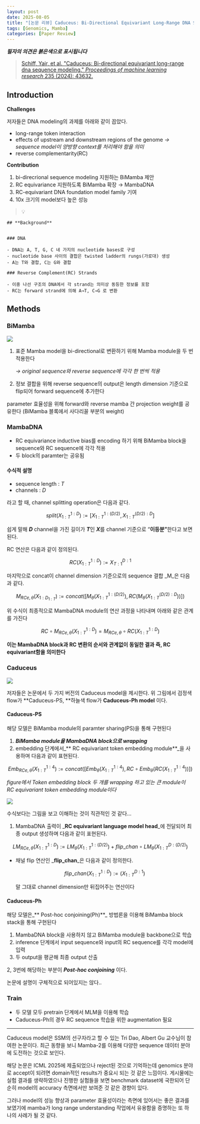 ```yaml
---
layout: post
date: 2025-08-05
title: "[논문 리뷰] Caduceus: Bi-Directional Equivariant Long-Range DNA Sequence Modeling"
tags: [Genomics, Mamba]
categories: [Paper Review]
---
```


<span class="notion-red">_**필자의 의견은 붉은색으로 표시됩니다**_</span>


> [Schiff, Yair, et al. "Caduceus: Bi-directional equivariant long-range dna sequence modeling." ](https://pmc.ncbi.nlm.nih.gov/articles/PMC12189541/)[_Proceedings of machine learning research_](https://pmc.ncbi.nlm.nih.gov/articles/PMC12189541/)[ 235 (2024): 43632.](https://pmc.ncbi.nlm.nih.gov/articles/PMC12189541/)



## Introduction


**Challenges**


저자들은 DNA modeling의 과제를 아래와 같이 꼽았다.

- long-range token interaction
- effects of upstream and downstream regions of the genome 
_→ sequence model이 양방향 context를 처리해야 함을 의미_
- reverse complementarity(RC)

**Contribution**

1. bi-direcrional sequence modeling 지원하는 BiMamba 제안
1. RC equivariance 지원하도록 BiMamba 확장 → MambaDNA
1. RC-equivariant DNA foundation model family 기여
1. 10x 크기의 model보다 높은 성능

> 💡 


	## **Background**


	### DNA

	- DNA는 A, T, G, C 네 가지의 nucleotide bases로 구성
	- nucleotide base 사이의 결합은 twisted ladder의 rungs(가로대) 생성
	- A는 T와 결합, C는 G와 결합

	### Reverse Complement(RC) Strands

	- 이중 나선 구조의 DNA에서 각 strand는 의미상 동등한 정보를 포함
	- RC는 forward strand에 의해 A→T, C→G 로 변환


## Methods



### BiMamba


![](https://prod-files-secure.s3.us-west-2.amazonaws.com/542b861c-36a8-4051-84e5-8804b6728dba/2c247d59-7815-4980-99f0-8f0d21f445a7/image.png?X-Amz-Algorithm=AWS4-HMAC-SHA256&X-Amz-Content-Sha256=UNSIGNED-PAYLOAD&X-Amz-Credential=ASIAZI2LB466XABQAWO6%2F20251013%2Fus-west-2%2Fs3%2Faws4_request&X-Amz-Date=20251013T190047Z&X-Amz-Expires=3600&X-Amz-Security-Token=IQoJb3JpZ2luX2VjEKP%2F%2F%2F%2F%2F%2F%2F%2F%2F%2FwEaCXVzLXdlc3QtMiJGMEQCIGUZIVVY5LbQCc8eSusqc5WVoQBuOQJaj8fuNUQip2aWAiBQqe0yeKq4aONyr0NlZWolQMDqrNZuivR2lTpaMxrDRyr%2FAwhMEAAaDDYzNzQyMzE4MzgwNSIMADxhwpbUrqtnXw0UKtwDIWhNU07%2FPzjWUM0K1mXmF6iOrx%2BiQb7%2F1dlobL8f%2Bv6J4F8Ugd50cOVf3k%2FES%2FBxAs38tavnqU1JCcBN9mNtB1tbm0eERYTgqQPqgF7fRseppw7LJaL0SLnOK9WuAXIY3yatFzUqXPoWDsiCICItJ0FVzM2lvr4TOZgx3hltGcWP19z5QH%2Fi21LpQcPBL87hR%2B4z703GilAeOSTVwrGWTSedE6M9as5A%2BQXoEm02SuDfUteC8BcR9186dPVRq82YHF03q0yHgVNPsxh0RGNMCyr%2FgLtY%2F9depsv%2Bx%2Bo9XAi555DMZAVrKI0Jii4DR0spOCNo3213Pbrn%2FVV%2FAYykQX%2Fpnkd5xwvzkWbSZIf%2B3Ro3xeLmsTXEG09uXHl41LqiAh8Bz64jfR%2FamkArczWnRwhoMzbxNon5IhbhhLcAEA81vWmQzXJ9XmvhzYhBTPaMzIV2xU1%2B7hWsHtIIqu69JpjSVq7NS6oqfaBSlJ21fCWgEeDqemQJYHq54upGLRY7qHodNMF%2BCRqll6n7onija6ssNqNb3e6b59G9Xc0JbzqwtMWbRcoRa3w4oFfIhhKxA%2BXlSS259Cb%2FHyy4FzcTkYweqbo5RTSbzC7FOsf1cqrPQS3%2F%2B3CHs7exOcEwu5C1xwY6pgHBej7e%2F3g3YudxZnXkngod1d7%2BAo2KeNJbFUGu22XajOYBsE%2BsQMwOlg282N3OaVwU2mKnE90UzYtqCSHE1JU%2BB%2FgIGvX45484teExYA4UxhCl5auJQa%2BFr3zfLxG5YKHIotA%2Fuuz6q48USJD4Eyx0kynvFyqLvcB40yzFfXH7AUGxflijmtiJfu75EatZbc5uFuP6Fnvz6vdRMXU0lFphjBslp6YN&X-Amz-Signature=48d2a09c931516009463a007964db978f15b6310f17ac866fd34aec7a12d9f06&X-Amz-SignedHeaders=host&x-amz-checksum-mode=ENABLED&x-id=GetObject)

1. 표준 Mamba model을 bi-directional로 변환하기 위해 Mamba module을 두 번 적용한다

	_→ original sequence와 reverse sequence에 각각 한 번씩 적용_

1. 정보 결합을 위해 reverse sequence의 output은 length dimension 기준으로 flip되어 forward sequence에 추가한다

parameter 효율성을 위해 forward와 reverse mamba 간 projection weight를 공유한다 (BiMamba 블록에서 사다리꼴 부분의 weight)



### MambaDNA

- RC equivariance inductive bias를 encoding 하기 위해 BiMamba block을 sequence와 RC sequence에 각각 적용
- 두 block의 paramter는 공유됨


#### 수식적 설명

- sequence length : _T_
- channels : _D_

라고 할 때,  channel splitting operation은 다음과 같다.


$$
split(X^{1:D}_{1:T}):=[X^{1:(D/2)}_{1:T},X^{(D/2):D}_{1:T}]
$$


<span class="notion-red">쉽게 말해 </span><span class="notion-red">_**D**_</span><span class="notion-red"> channel을 가진 길이가 </span><span class="notion-red">_**T**_</span><span class="notion-red">인 </span><span class="notion-red">_**X**_</span><span class="notion-red">를 channel 기준으로 “</span><span class="notion-red">**이등분”**</span><span class="notion-red">한다고 보면 된다.</span>


RC 연산은 다음과 같이 정의된다.


$$
RC(X^{1:D}_{1:T}):=X^{D:1}_{T:1}
$$


마지막으로 concat이 channel dimension 기준으로의 sequence 결합 _M_은 다음과 같다.


$$
M_{RCe,\theta}(X_{1:D_{1:T}}):=concat([M_{\theta}(X^{1:(D/2)}_{1:T}),RC(M_{\theta}(X^{(D/2):D}_{1:T}))])
$$


위 수식이 최종적으로 MambaDNA module의 연산 과정을 나타내며 아래와 같은 관계를 가진다


$$
RC\circ M_{RCe,\theta}(X^{1:D}_{1:T}) = M_{RCe,\theta} \circ RC(X^{1:D}_{1:T})
$$


**이는 MambaDNA block과 RC 변환의 순서와 관계없이 동일한 결과 즉, RC equivariant함을 의미한다**



### Caduceus


![](https://prod-files-secure.s3.us-west-2.amazonaws.com/542b861c-36a8-4051-84e5-8804b6728dba/f94a60d7-8145-473b-aef9-7c68d3ec604a/image.png?X-Amz-Algorithm=AWS4-HMAC-SHA256&X-Amz-Content-Sha256=UNSIGNED-PAYLOAD&X-Amz-Credential=ASIAZI2LB466XABQAWO6%2F20251013%2Fus-west-2%2Fs3%2Faws4_request&X-Amz-Date=20251013T190048Z&X-Amz-Expires=3600&X-Amz-Security-Token=IQoJb3JpZ2luX2VjEKP%2F%2F%2F%2F%2F%2F%2F%2F%2F%2FwEaCXVzLXdlc3QtMiJGMEQCIGUZIVVY5LbQCc8eSusqc5WVoQBuOQJaj8fuNUQip2aWAiBQqe0yeKq4aONyr0NlZWolQMDqrNZuivR2lTpaMxrDRyr%2FAwhMEAAaDDYzNzQyMzE4MzgwNSIMADxhwpbUrqtnXw0UKtwDIWhNU07%2FPzjWUM0K1mXmF6iOrx%2BiQb7%2F1dlobL8f%2Bv6J4F8Ugd50cOVf3k%2FES%2FBxAs38tavnqU1JCcBN9mNtB1tbm0eERYTgqQPqgF7fRseppw7LJaL0SLnOK9WuAXIY3yatFzUqXPoWDsiCICItJ0FVzM2lvr4TOZgx3hltGcWP19z5QH%2Fi21LpQcPBL87hR%2B4z703GilAeOSTVwrGWTSedE6M9as5A%2BQXoEm02SuDfUteC8BcR9186dPVRq82YHF03q0yHgVNPsxh0RGNMCyr%2FgLtY%2F9depsv%2Bx%2Bo9XAi555DMZAVrKI0Jii4DR0spOCNo3213Pbrn%2FVV%2FAYykQX%2Fpnkd5xwvzkWbSZIf%2B3Ro3xeLmsTXEG09uXHl41LqiAh8Bz64jfR%2FamkArczWnRwhoMzbxNon5IhbhhLcAEA81vWmQzXJ9XmvhzYhBTPaMzIV2xU1%2B7hWsHtIIqu69JpjSVq7NS6oqfaBSlJ21fCWgEeDqemQJYHq54upGLRY7qHodNMF%2BCRqll6n7onija6ssNqNb3e6b59G9Xc0JbzqwtMWbRcoRa3w4oFfIhhKxA%2BXlSS259Cb%2FHyy4FzcTkYweqbo5RTSbzC7FOsf1cqrPQS3%2F%2B3CHs7exOcEwu5C1xwY6pgHBej7e%2F3g3YudxZnXkngod1d7%2BAo2KeNJbFUGu22XajOYBsE%2BsQMwOlg282N3OaVwU2mKnE90UzYtqCSHE1JU%2BB%2FgIGvX45484teExYA4UxhCl5auJQa%2BFr3zfLxG5YKHIotA%2Fuuz6q48USJD4Eyx0kynvFyqLvcB40yzFfXH7AUGxflijmtiJfu75EatZbc5uFuP6Fnvz6vdRMXU0lFphjBslp6YN&X-Amz-Signature=c0dae077597d473bf0f0b650e5d76277ea8d0de0f99a19623e77dfdc1792f784&X-Amz-SignedHeaders=host&x-amz-checksum-mode=ENABLED&x-id=GetObject)


저자들은 논문에서 두 가지 버전의 Caduceus model을 제시한다. 위 그림에서 검정색 flow가 **Caduceus-PS, **하늘색 flow가 **Caduceus-Ph model** 이다.



#### Caduceus-PS


해당 모델은 BiMamba module의 paramter sharing(PS)을 통해 구현된다

1. _**BiMamba module을 MambaDNA block으로 wrapping**_
1. embedding 단계에서_** RC equivariant token embedding module**_을 사용하며 다음과 같이 표현된다.

$$
Emb_{RCe,\theta}(X^{1:4}_{1:T}):=concat([Emb_{\theta}(X^{1:4}_{1:T}),RC \circ Emb_{\theta}(RC(X^{1:4}_{1:T}))])
$$


_figure에서 Token embedding block 두 개를 wrapping 하고 있는 큰 module이 RC equivariant token embedding module이다_


![](https://prod-files-secure.s3.us-west-2.amazonaws.com/542b861c-36a8-4051-84e5-8804b6728dba/b175e4da-71eb-4e91-8c23-a06dabe673c9/image.png?X-Amz-Algorithm=AWS4-HMAC-SHA256&X-Amz-Content-Sha256=UNSIGNED-PAYLOAD&X-Amz-Credential=ASIAZI2LB466XABQAWO6%2F20251013%2Fus-west-2%2Fs3%2Faws4_request&X-Amz-Date=20251013T190048Z&X-Amz-Expires=3600&X-Amz-Security-Token=IQoJb3JpZ2luX2VjEKP%2F%2F%2F%2F%2F%2F%2F%2F%2F%2FwEaCXVzLXdlc3QtMiJGMEQCIGUZIVVY5LbQCc8eSusqc5WVoQBuOQJaj8fuNUQip2aWAiBQqe0yeKq4aONyr0NlZWolQMDqrNZuivR2lTpaMxrDRyr%2FAwhMEAAaDDYzNzQyMzE4MzgwNSIMADxhwpbUrqtnXw0UKtwDIWhNU07%2FPzjWUM0K1mXmF6iOrx%2BiQb7%2F1dlobL8f%2Bv6J4F8Ugd50cOVf3k%2FES%2FBxAs38tavnqU1JCcBN9mNtB1tbm0eERYTgqQPqgF7fRseppw7LJaL0SLnOK9WuAXIY3yatFzUqXPoWDsiCICItJ0FVzM2lvr4TOZgx3hltGcWP19z5QH%2Fi21LpQcPBL87hR%2B4z703GilAeOSTVwrGWTSedE6M9as5A%2BQXoEm02SuDfUteC8BcR9186dPVRq82YHF03q0yHgVNPsxh0RGNMCyr%2FgLtY%2F9depsv%2Bx%2Bo9XAi555DMZAVrKI0Jii4DR0spOCNo3213Pbrn%2FVV%2FAYykQX%2Fpnkd5xwvzkWbSZIf%2B3Ro3xeLmsTXEG09uXHl41LqiAh8Bz64jfR%2FamkArczWnRwhoMzbxNon5IhbhhLcAEA81vWmQzXJ9XmvhzYhBTPaMzIV2xU1%2B7hWsHtIIqu69JpjSVq7NS6oqfaBSlJ21fCWgEeDqemQJYHq54upGLRY7qHodNMF%2BCRqll6n7onija6ssNqNb3e6b59G9Xc0JbzqwtMWbRcoRa3w4oFfIhhKxA%2BXlSS259Cb%2FHyy4FzcTkYweqbo5RTSbzC7FOsf1cqrPQS3%2F%2B3CHs7exOcEwu5C1xwY6pgHBej7e%2F3g3YudxZnXkngod1d7%2BAo2KeNJbFUGu22XajOYBsE%2BsQMwOlg282N3OaVwU2mKnE90UzYtqCSHE1JU%2BB%2FgIGvX45484teExYA4UxhCl5auJQa%2BFr3zfLxG5YKHIotA%2Fuuz6q48USJD4Eyx0kynvFyqLvcB40yzFfXH7AUGxflijmtiJfu75EatZbc5uFuP6Fnvz6vdRMXU0lFphjBslp6YN&X-Amz-Signature=b69ceb88b54137495e3dca128ca9a56ec75d6625b7d2d04a39e1659dba296798&X-Amz-SignedHeaders=host&x-amz-checksum-mode=ENABLED&x-id=GetObject)


<span class="notion-red">수식보다는 그림을 보고 이해하는 것이 직관적인 것 같다…</span>

1. MambaDNA 출력이 _**RC equivariant language model head**_에 전달되어 최종 output 생성하며 다음과 같이 표현된다.

$$
LM_{RCe,\theta}(X^{1:D}_{1:T}):= LM_{\theta}(X^{1:(D/2)}_{1:T})+flip\_chan\circ LM_{\theta}(X^{D:(D/2)}_{1:T})
$$

- 채널 flip 연산인 _**flip\_chan**_은 다음과 같이 정의한다.

	$$
	flip\_chan(X^{1:D}_{1:T}):=(X^{D:1}_{1:T})
	$$


	말 그대로 channel dimension만 뒤집어주는 연산이다



#### Caduceus-Ph


해당 모델은_** Post-hoc conjoining(Ph)**_ 방법론을 이용해 BiMamba block stack을 통해 구현된다

1. MambaDNA block을 사용하지 않고 BiMamba module을 backbone으로 학습
1. inference 단계에서 input sequence와 input의 RC sequence를 각각 model에 입력
1. 두 output을 평균해 최종 output 산출

2, 3번에 해당하는 부분이 _**Post-hoc conjoining**_ 이다.


<span class="notion-red">논문에 설명이 구체적으로 되어있지는 않다..</span>



### Train

- 두 모델 모두 pretrain 단계에서 MLM을 이용해 학습
- Caduceus-Ph의 경우 RC sequence 학습을 위한 augmentation 필요

---


<span class="notion-red">Caduceus model은 SSM의 선구자라고 할 수 있는 Tri Dao, Albert Gu 교수님이 참여한 논문이다. 최근 동향을 보니 Mamba-2를 이용해 다양한 sequence 데이터 분야에 도전하는 것으로 보인다.</span>


<span class="notion-red">해당 논문은 ICML 2025에 제출되었으나 reject된 것으로 기억하는데 genomics 분야로 accept이 되려면 domain적인 results가 중요시 되는 것 같은 느낌이다. 게시물에는 실험 결과를 생략하였으나 진행한 실험들을 보면 benchmark dataset에 국한되어 단순히 model의 accuracy 측면에서만 보여준 것 같은 경향이 있다.</span>


<span class="notion-red">그러나 model의 성능 향상과 parameter 효율성이라는 측면에 있어서는 좋은 결과를 보였기에 mamba가 long range understanding 작업에서 유용함을 증명하는 또 하나의 사례가 될 것 같다.</span>

